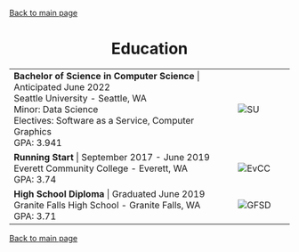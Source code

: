 [Back to main page](./../README.md)

<h1 align="center">Education</h1>
<table>
  <tr>
    <td width="80%">
      <b>Bachelor of Science in Computer Science</b> | Anticipated June 2022<br />
      Seattle University - Seattle, WA<br />
      Minor: Data Science<br />
      Electives: Software as a Service, Computer Graphics<br />
      GPA: 3.941
    </td>
    <td><image alt="SU" src="https://user-images.githubusercontent.com/77815463/150693411-28d04330-c00d-46a1-a18a-3bc3b96acb0a.jpg" /></td>
  </tr>
  <tr>
    <td>
      <b>Running Start</b> | September 2017 - June 2019<br />
      Everett Community College - Everett, WA<br />
      GPA: 3.74
    </td>
    <td><image alt="EvCC" src="https://user-images.githubusercontent.com/77815463/150693557-9fd0aaa3-ecdd-4040-ac98-418dba894e00.jpg" /></td>
  </tr>
  <tr>
    <td>
      <b>High School Diploma</b> | Graduated June 2019<br />
      Granite Falls High School - Granite Falls, WA<br />
      GPA: 3.71
    </td>
    <td><image alt="GFSD" src="https://user-images.githubusercontent.com/77815463/150693703-ba94911e-74d7-43a4-98ad-3c4ade5d6f4d.jpg" /></td>
  </tr>
</table>

[Back to main page](./../README.md)
